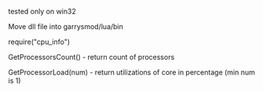 tested only on win32

Move dll file into garrysmod/lua/bin

require("cpu_info")

GetProcessorsCount() - return count of processors

GetProcessorLoad(num) - return utilizations of core in percentage (min num is 1)
